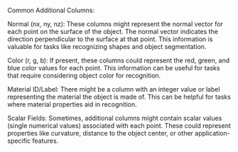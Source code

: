 Common Additional Columns:

Normal (nx, ny, nz): These columns might represent the normal vector for each point on the surface of the object. The normal vector indicates the direction perpendicular to the surface at that point. This information is valuable for tasks like recognizing shapes and object segmentation.

Color (r, g, b): If present, these columns could represent the red, green, and blue color values for each point. This information can be useful for tasks that require considering object color for recognition.

Material ID/Label: There might be a column with an integer value or label representing the material the object is made of. This can be helpful for tasks where material properties aid in recognition.

Scalar Fields: Sometimes, additional columns might contain scalar values (single numerical values) associated with each point. These could represent properties like curvature, distance to the object center, or other application-specific features.